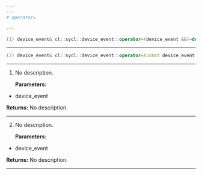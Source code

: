 ```yaml
---
---
# operator=

---
```


```cpp
(1) device_event& cl::sycl::device_event::operator=(device_event &&)=default
```

---

```cpp
(2) device_event& cl::sycl::device_event::operator=(const device_event &)=default
```

---

1. No description.

   **Parameters:**

  * device_event 

   

   **Returns:** No description.

---

2. No description.

   **Parameters:**

  * device_event 

   

   **Returns:** No description.

---


